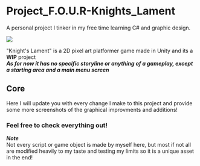 # Project_F.O.U.R-Knights_Lament
A personal project I tinker in my free time learning C# and graphic design.

![](Images/Screenshot.png)

"Knight's Lament" is a 2D pixel art platformer game made in Unity and its a **WIP** project <br>
***As for now it has no specific storyline or anything of a gameplay, except a starting area and a main menu screen*** <br>

## Core
Here I will update you with every change I make to this project and provide some more screenshots of the graphical improvments and additions!

### Feel free to check everything out!
***Note***<br>
Not every script or game object is made by myself here, but most if not all are modified heavily to my taste and testing my limits so it is a unique asset in the end!
